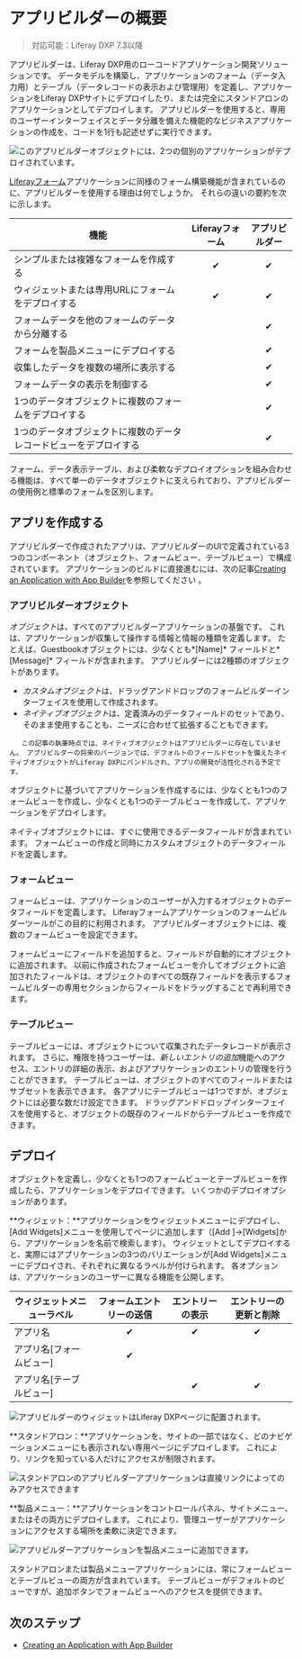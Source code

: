 # アプリビルダーの概要

> 対応可能：Liferay DXP 7.3以降

アプリビルダーは、Liferay DXP用のローコードアプリケーション開発ソリューションです。 データモデルを構築し、アプリケーションのフォーム（データ入力用）とテーブル（データレコードの表示および管理用）を定義し、アプリケーションをLiferay DXPサイトにデプロイしたり、または完全にスタンドアロンのアプリケーションとしてデプロイします。 アプリビルダーを使用すると、専用のユーザーインターフェイスとデータ分離を備えた機能的なビジネスアプリケーションの作成を、コードを1行も記述せずに実行できます。

![このアプリビルダーオブジェクトには、2つの個別のアプリケーションがデプロイされています。](./app-builder-overview/images/01.png)

[Liferayフォーム](../../process-automation/forms/introduction-to-forms.md)アプリケーションに同様のフォーム構築機能が含まれているのに、アプリビルダーを使用する理由は何でしょうか。 それらの違いの要約を次に示します。

| 機能                                | Liferayフォーム | アプリビルダー |
| --------------------------------- |:-----------:|:-------:|
| シンプルまたは複雑なフォームを作成する               |      ✔      |    ✔    |
| ウィジェットまたは専用URLにフォームをデプロイする        |      ✔      |    ✔    |
| フォームデータを他のフォームのデータから分離する          |             |    ✔    |
| フォームを製品メニューにデプロイする                |             |    ✔    |
| 収集したデータを複数の場所に表示する                |             |    ✔    |
| フォームデータの表示を制御する                   |             |    ✔    |
| 1つのデータオブジェクトに複数のフォームをデプロイする       |             |    ✔    |
| 1つのデータオブジェクトに複数のデータレコードビューをデプロイする |             |    ✔    |

フォーム、データ表示テーブル、および柔軟なデプロイオプションを組み合わせる機能は、すべて単一のデータオブジェクトに支えられており、アプリビルダーの使用例と標準のフォームを区別します。

## アプリを作成する

アプリビルダーで作成されたアプリは、アプリビルダーのUIで定義されている3つのコンポーネント（オブジェクト、フォームビュー、テーブルビュー）で構成されています。 アプリケーションのビルドに直接進むには、次の記事[Creating an Application with App Builder](./creating-a-standard-application.md)を参照してください 。

### アプリビルダーオブジェクト

*オブジェクト*は、すべてのアプリビルダーアプリケーションの基盤です。 これは、アプリケーションが収集して操作する情報と情報の種類を定義します。 たとえば、Guestbookオブジェクトには、少なくとも*[Name]* フィールドと*[Message]* フィールドが含まれます。 アプリビルダーには2種類のオブジェクトがあります。

  - *カスタムオブジェクト*は、ドラッグアンドドロップのフォームビルダーインターフェイスを使用して作成されます。
  - *ネイティブオブジェクト*は、定義済みのデータフィールドのセットであり、そのまま使用することも、ニーズに合わせて拡張することもできます。

``` note::
   この記事の執筆時点では、ネイティブオブジェクトはアプリビルダーに存在していません。 アプリビルダーの将来のバージョンでは、デフォルトのフィールドセットを備えたネイティブオブジェクトがLiferay DXPにバンドルされ、アプリの開発が活性化される予定です。
```

オブジェクトに基づいてアプリケーションを作成するには、少なくとも1つのフォームビューを作成し、少なくとも1つのテーブルビューを作成して、アプリケーションをデプロイします。

ネイティブオブジェクトには、すぐに使用できるデータフィールドが含まれています。 フォームビューの作成と同時にカスタムオブジェクトのデータフィールドを定義します。

### フォームビュー

フォームビューは、アプリケーションのユーザーが入力するオブジェクトのデータフィールドを定義します。 Liferayフォームアプリケーションのフォームビルダーツールがこの目的に利用されます。 アプリビルダーオブジェクトには、複数のフォームビューを設定できます。

フォームビューにフィールドを追加すると、フィールドが自動的にオブジェクトに追加されます。 以前に作成されたフォームビューを介してオブジェクトに追加されたフィールドは、オブジェクトのすべての既存フィールドを表示するフォームビルダーの専用セクションからフィールドをドラッグすることで再利用できます。

### テーブルビュー

テーブルビューには、オブジェクトについて収集されたデータレコードが表示されます。 さらに、権限を持つユーザーは、*新しいエントリの追加*機能へのアクセス、エントリの詳細の表示、およびアプリケーションのエントリの管理を行うことができます。 テーブルビューは、オブジェクトのすべてのフィールドまたはサブセットを表示できます。 各アプリにテーブルビューは1つですが、オブジェクトには必要な数だけ設定できます。 ドラッグアンドドロップインターフェイスを使用すると、オブジェクトの既存のフィールドからテーブルビューを作成できます。

## デプロイ

オブジェクトを定義し、少なくとも1つのフォームビューとテーブルビューを作成したら、アプリケーションをデプロイできます。 いくつかのデプロイオプションがあります。

**ウィジェット：**アプリケーションをウィジェットメニューにデプロイし、[Add Widgets]メニューを使用してページに追加します（[Add ]→[Widgets]から、アプリケーションを名前で検索します）。 ウィジェットとしてデプロイすると、実際にはアプリケーションの3つのバリエーションが[Add Widgets]メニューにデプロイされ、それぞれに異なるラベルが付けられます。 各オプションは、アプリケーションのユーザーに異なる機能を公開します。

| ウィジェットメニューラベル     | フォームエントリーの送信 | エントリーの表示 | エントリーの更新と削除 |
| ----------------- |:------------:|:--------:|:-----------:|
| アプリ名              |      ✔       |    ✔     |      ✔      |
| アプリ名\[フォームビュー\] |      ✔       |          |             |
| アプリ名\[テーブルビュー\] |              |    ✔     |      ✔      |

![アプリビルダーのウィジェットはLiferay DXPページに配置されます。](./app-builder-overview/images/03.png)

**スタンドアロン：**アプリケーションを、サイトの一部ではなく、どのナビゲーションメニューにも表示されない専用ページにデプロイします。 これにより、リンクを知っている人だけにアクセスが制限されます。

![スタンドアロンのアプリビルダーアプリケーションは直接リンクによってのみアクセスできます](./app-builder-overview/images/04.png)

**製品メニュー：**アプリケーションをコントロールパネル、サイトメニュー、またはその両方にデプロイします。 これにより、管理ユーザーがアプリケーションにアクセスする場所を柔軟に決定できます。

![アプリビルダーアプリケーションを製品メニューに追加できます。](./app-builder-overview/images/02.png)

スタンドアロンまたは製品メニューアプリケーションには、常にフォームビューとテーブルビューの両方が含まれています。 テーブルビューがデフォルトのビューですが、追加ボタンでフォームビューへのアクセスを提供できます。

## 次のステップ

  - [Creating an Application with App Builder](./creating-a-standard-application.md)
